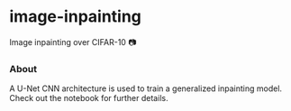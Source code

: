 # image-inpainting
Image inpainting over CIFAR-10 :camera:

### About
A U-Net CNN architecture is used to train a generalized inpainting model. </br>
Check out the notebook for further details.
